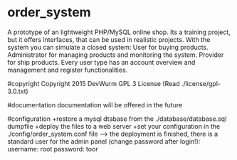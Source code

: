 # order_system
A prototype of an lightweight PHP/MySQL online shop.
Its a training project, but it offers interfaces, that can be used in
realistic projects.
With the system you can simulate a closed system:
User for buying products.
Administrator for managing products and monitoring the system.
Provider for ship products.
Every user type has an account overview and management and register functionalities.

#copyright
Copyright 2015 DevWurm
GPL 3 License (Read ./license/gpl-3.0.txt)

#documentation
documentation will be offered in the future

#configuration
+restore a mysql dtabase from the ./database/database.sql dumpfile
+deploy the files to a web server
+set your configuration in the ./config/order_system.conf file
--> the deployment is finished, there is a standard user for the admin panel (change password after login!):
  username: root
  password: toor
  


